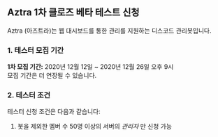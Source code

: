 ## Aztra 1차 클로즈 베타 테스트 신청
Aztra (아즈트라)는 웹 대시보드를 통한 관리를 지원하는 디스코드 관리봇입니다.

### 1. 테스터 모집 기간
**1차 모집 기간:** 2020년 12월 12일 ~ 2020년 12월 26일 오후 9시   
모집 기간은 더 연장될 수 있습니다.

### 2. 테스터 조건
테스터 신청 조건은 다음과 같습니다:

1. 봇을 제외한 멤버 수 50명 이상의 서버의 *관리자* 만 신청 가능